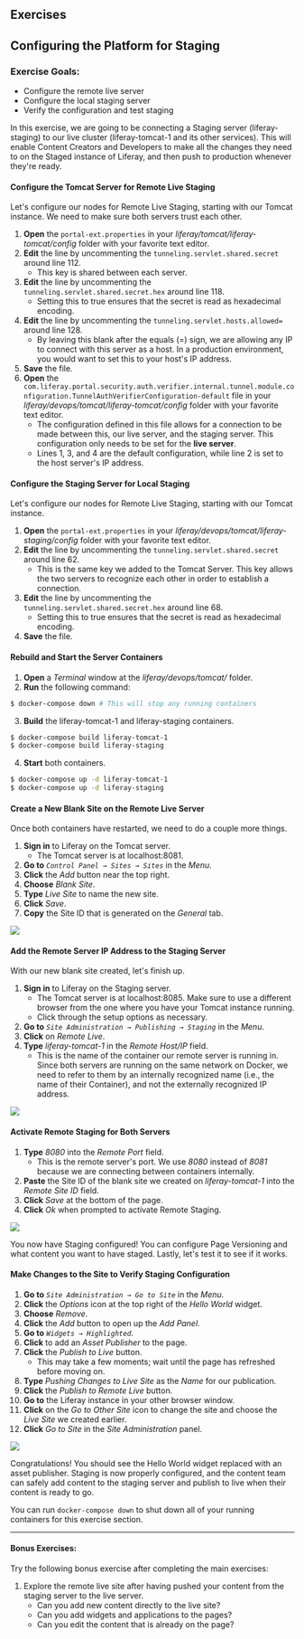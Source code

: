 <h2 class="exercise">Exercises</h2>

## Configuring the Platform for Staging 

<div class="ahead">
	<h3>Exercise Goals:</h3>
		<ul>
			<li>Configure the remote live server</li>
			<li>Configure the local staging server</li>
			<li>Verify the configuration and test staging</li>
		</ul>
</div>

In this exercise, we are going to be connecting a Staging server (liferay-staging) to our live cluster (liferay-tomcat-1 and its other services). This will enable Content Creators and Developers to make all the changes they need to on the Staged instance of Liferay, and then push to production whenever they're ready.

#### Configure the Tomcat Server for Remote Live Staging

Let's configure our nodes for Remote Live Staging, starting with our Tomcat instance. We need to make sure both servers trust each other.

1. **Open** the `portal-ext.properties` in your *liferay/tomcat/liferay-tomcat/config* folder with your favorite text editor.
2. **Edit** the line by uncommenting the `tunneling.servlet.shared.secret` around line 112.
	- This key is shared between each server.
3. **Edit** the line by uncommenting the `tunneling.servlet.shared.secret.hex` around line 118.
	- Setting this to true ensures that the secret is read as hexadecimal encoding.
4. **Edit** the line by uncommenting the `tunneling.servlet.hosts.allowed=` around line 128.
	- By leaving this blank after the equals (=) sign, we are allowing any IP to connect with this server as a host. In a production environment, you would want to set this to your host's IP address.
5. **Save** the file.
6. **Open** the `com.liferay.portal.security.auth.verifier.internal.tunnel.module.configuration.TunnelAuthVerifierConfiguration-default` file in your *liferay/devops/tomcat/liferay-tomcat/config* folder with your favorite text editor.
	- The configuration defined in this file allows for a connection to be made between this, our live server, and the staging server. This configuration only needs to be set for the **live server**.
	- Lines 1, 3, and 4 are the default configuration, while line 2 is set to the host server's IP address.


#### Configure the Staging Server for Local Staging

Let's configure our nodes for Remote Live Staging, starting with our Tomcat instance.

1. **Open** the `portal-ext.properties` in your *liferay/devops/tomcat/liferay-staging/config* folder with your favorite text editor.
1. **Edit** the line by uncommenting the `tunneling.servlet.shared.secret` around line 62.
	- This is the same key we added to the Tomcat Server. This key allows the two servers to recognize each other in order to establish a connection.
1. **Edit** the line by uncommenting the `tunneling.servlet.shared.secret.hex` around line 68.
	- Setting this to true ensures that the secret is read as hexadecimal encoding.
1. **Save** the file.

#### Rebuild and Start the Server Containers

1. **Open** a _Terminal_ window at the _liferay/devops/tomcat/_ folder.
2. **Run** the following command:
```bash
$ docker-compose down # This will stop any running containers
```
3. **Build** the liferay-tomcat-1 and liferay-staging containers.
```bash
$ docker-compose build liferay-tomcat-1
$ docker-compose build liferay-staging
```
4. **Start** both containers.
```bash
$ docker-compose up -d liferay-tomcat-1 
$ docker-compose up -d liferay-staging
```

#### Create a New Blank Site on the Remote Live Server

Once both containers have restarted, we need to do a couple more things.

1. **Sign in** to Liferay on the Tomcat server.
    - The Tomcat server is at localhost:8081.
2. **Go to** _`Control Panel → Sites → Sites`_ in the *Menu*.
3. **Click** the *Add* button near the top right.
4. **Choose** _Blank Site_.
5. **Type** *Live Site* to name the new site.
6. **Click** *Save*.
7. **Copy** the Site ID that is generated on the _General_ tab.

<img src="../images/blank_site.png" style="max-width: 100%">

#### Add the Remote Server IP Address to the Staging Server

With our new blank site created, let's finish up.

1. **Sign in** to Liferay on the Staging server.
    - The Tomcat server is at localhost:8085. Make sure to use a different browser from the one where you have your Tomcat instance running.
    - Click through the setup options as necessary.
2. **Go to** _`Site Administration → Publishing → Staging`_ in the *Menu*.
3. **Click** on *Remote Live*.
4. **Type** *liferay-tomcat-1* in the *Remote Host/IP* field.
    - This is the name of the container our remote server is running in. Since both servers are running on the same network on Docker, we need to refer to them by an internally recognized name (i.e., the name of their Container), and not the externally recognized IP address.

<img src="../images/chapter-2/remote-host-ip.png" style="max-width: 100%">

#### Activate Remote Staging for Both Servers

1. **Type**  *8080* into the *Remote Port* field.
    - This is the remote server's port. We use *8080* instead of *8081* because we are connecting between containers internally.
2. **Paste** the Site ID of the blank site we created on _liferay-tomcat-1_ into the *Remote Site ID* field.
3. **Click** _Save_ at the bottom of the page.
4. **Click** *Ok* when prompted to activate Remote Staging.

<img src="../images/remote-staging.png" style="max-width: 100%">

You now have Staging configured! You can configure Page Versioning and what content you want to have staged. Lastly, let's test it to see if it works.

#### Make Changes to the Site to Verify Staging Configuration

1. **Go to** _`Site Administration → Go to Site`_ in the *Menu*.
2. **Click** the *Options* icon at the top right of the *Hello World* widget.
3. **Choose** *Remove*.
4. **Click** the *Add* button to open up the *Add Panel*.
5. **Go to** _`Widgets → Highlighted`_.
6. **Click** to add an *Asset Publisher* to the page.
7. **Click** the *Publish to Live* button.
	- This may take a few moments; wait until the page has refreshed before moving on.
8. **Type** _Pushing Changes to Live Site_ as the _Name_ for our publication.
9. **Click** the _Publish to Remote Live_ button.
10. **Go to** the Liferay instance in your other browser window.
11. **Click** on the _Go to Other Site_ icon to change the site and choose the _Live Site_ we created earlier.
12. **Click** *Go to Site* in the _Site Administration_ panel.

<img src="../images/live-site.png" style="max-width: 100%">

Congratulations! You should see the Hello World widget replaced with an asset publisher. Staging is now properly configured, and the content team can safely add content to the staging server and publish to live when their content is ready to go.

You can run `docker-compose down` to shut down all of your running containers for this exercise section.

---

#### Bonus Exercises: 

Try the following bonus exercise after completing the main exercises:

1. Explore the remote live site after having pushed your content from the staging server to the live server.
	- Can you add new content directly to the live site?
	- Can you add widgets and applications to the pages?
	- Can you edit the content that is already on the page?
